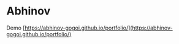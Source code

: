 # Abhinov

Demo [https://abhinov-gogoi.github.io/portfolio/](https://abhinov-gogoi.github.io/portfolio/)


